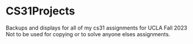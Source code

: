 # CS31Projects
Backups and displays for all of my cs31 assignments for UCLA Fall 2023
Not to be used for copying or to solve anyone elses assignments. 
